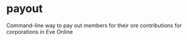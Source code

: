 payout
======

Command-line way to pay out members for their ore contributions for corporations in Eve Online
